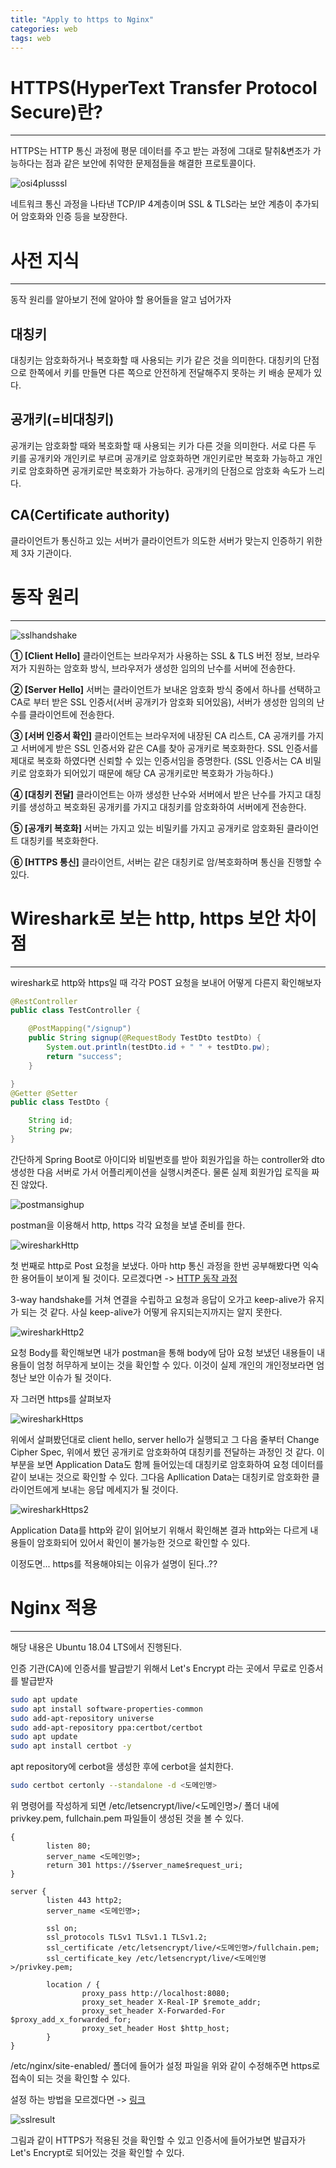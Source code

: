 ```yaml
---
title: "Apply to https to Nginx"
categories: web
tags: web
---
```


# HTTPS(HyperText Transfer Protocol Secure)란?

<hr>

HTTPS는 HTTP 통신 과정에 평문 데이터를 주고 받는 과정에 그대로 탈취&변조가 가능하다는 점과 같은 보안에 취약한 문제점들을 해결한 프로토콜이다.

![osi4plusssl](/assets/postImages/HttpsConcept/osi4plusssl.JPG)

네트워크 통신 과정을 나타낸 TCP/IP 4계층이며 SSL & TLS라는 보안 계층이 추가되어 암호화와 인증 등을 보장한다.

# 사전 지식

<hr>

동작 원리를 알아보기 전에 알아야 할 용어들을 알고 넘어가자

## 대칭키

대칭키는 암호화하거나 복호화할 때 사용되는 키가 같은 것을 의미한다. 대칭키의 단점으로 한쪽에서 키를 만들면 다른 쪽으로 안전하게 전달해주지 못하는 키 배송 문제가 있다.

## 공개키(=비대칭키)

공개키는 암호화할 때와 복호화할 때 사용되는 키가 다른 것을 의미한다. 서로 다른 두 키를 공개키와 개인키로 부르며 공개키로 암호화하면 개인키로만 복호화 가능하고 개인키로 암호화하면 공개키로만 복호화가 가능하다. 공개키의 단점으로 암호화 속도가 느리다.

## CA(Certificate authority)

클라이언트가 통신하고 있는 서버가 클라이언트가 의도한 서버가 맞는지 인증하기 위한 제 3자 기관이다.

# 동작 원리

<hr>

![sslhandshake](/assets/postImages/HttpsConcept/sslhandshake.JPG)

**① [Client Hello]** 클라이언트는 브라우저가 사용하는 SSL & TLS 버전 정보, 브라우저가 지원하는 암호화 방식, 브라우저가 생성한 임의의 난수를 서버에 전송한다.

**② [Server Hello]** 서버는 클라이언트가 보내온 암호화 방식 중에서 하나를 선택하고 CA로 부터 받은 SSL 인증서(서버 공개키가 암호화 되어있음), 서버가 생성한 임의의 난수를 클라이언트에 전송한다.

**③ [서버 인증서 확인]** 클라이언트는 브라우저에 내장된 CA 리스트, CA 공개키를 가지고 서버에게 받은 SSL 인증서와 같은 CA를 찾아 공개키로 복호화한다. SSL 인증서를 제대로 복호화 하였다면 신뢰할 수 있는 인증서임을 증명한다. (SSL 인증서는 CA 비밀키로 암호화가 되어있기 때문에 해당 CA 공개키로만 복호화가 가능하다.)

**④ [대칭키 전달]** 클라이언트는 아까 생성한 난수와 서버에서 받은 난수를 가지고 대칭키를 생성하고 복호화된 공개키를 가지고 대칭키를 암호화하여 서버에게 전송한다.

**⑤ [공개키 복호화]** 서버는 가지고 있는 비밀키를 가지고 공개키로 암호화된 클라이언트 대칭키를 복호화한다.

**⑥ [HTTPS 통신]** 클라이언트, 서버는 같은 대칭키로 암/복호화하며 통신을 진행할 수 있다.

# Wireshark로 보는 http, https 보안 차이점

<hr>

wireshark로 http와 https일 때 각각 POST 요청을 보내어 어떻게 다른지 확인해보자

``` java
@RestController
public class TestController {

    @PostMapping("/signup")
    public String signup(@RequestBody TestDto testDto) {
        System.out.println(testDto.id + " " + testDto.pw);
        return "success";
    }

}
@Getter @Setter
public class TestDto {

    String id;
    String pw;
}
```

간단하게 Spring Boot로 아이디와 비밀번호를 받아 회원가입을 하는 controller와 dto 생성한 다음 서버로 가서 어플리케이션을 실행시켜준다. 물론 실제 회원가입 로직을 짜진 않았다.

![postmansighup](/assets/postImages/HttpsConcept/postmansighup.JPG)

postman을 이용해서 http, https 각각 요청을 보낼 준비를 한다.

![wiresharkHttp](/assets/postImages/HttpsConcept/wiresharkHttp.JPG)

첫 번째로 http로 Post 요청을 보냈다. 아마 http 통신 과정을 한번 공부해봤다면 익숙한 용어들이 보이게 될 것이다. 모르겠다면 -> [HTTP 동작 과정](https://mangchhe.github.io/web/2021/02/19/HttpActionProcess/)

3-way handshake를 거쳐 연결을 수립하고 요청과 응답이 오가고 keep-alive가 유지가 되는 것 같다. 사실 keep-alive가 어떻게 유지되는지까지는 알지 못한다.

![wiresharkHttp2](/assets/postImages/HttpsConcept/wiresharkHttp2.JPG)

요청 Body를 확인해보면 내가 postman을 통해 body에 담아 요청 보냈던 내용들이 내용들이 엄청 허무하게 보이는 것을 확인할 수 있다. 이것이 실제 개인의 개인정보라면 엄청난 보안 이슈가 될 것이다.

자 그러면 https를 살펴보자

![wiresharkHttps](/assets/postImages/HttpsConcept/wiresharkHttps.JPG)

위에서 살펴봤던대로 client hello, server hello가 실행되고 그 다음 줄부터 Change Cipher Spec, 위에서 봤던 공개키로 암호화하여 대칭키를 전달하는 과정인 것 같다. 이 부분을 보면 Application Data도 함께 들어있는데 대칭키로 암호화하여 요청 데이터를 같이 보내는 것으로 확인할 수 있다. 그다음 Apllication Data는 대칭키로 암호화한 클라이언트에게 보내는 응답 메세지가 될 것이다.

![wiresharkHttps2](/assets/postImages/HttpsConcept/wiresharkHttps2.JPG)

Application Data를 http와 같이 읽어보기 위해서 확인해본 결과 http와는 다르게 내용들이 암호화되어 있어서 확인이 불가능한 것으로 확인할 수 있다.

이정도면... https를 적용해야되는 이유가 설명이 된다..??

# Nginx 적용

<hr>

해당 내용은 Ubuntu 18.04 LTS에서 진행된다.

인증 기관(CA)에 인증서를 발급받기 위해서 Let's Encrypt 라는 곳에서 무료로 인증서를 발급받자

``` bash
sudo apt update
sudo apt install software-properties-common
sudo add-apt-repository universe
sudo add-apt-repository ppa:certbot/certbot
sudo apt update
sudo apt install certbot -y
```

apt repository에 cerbot을 생성한 후에 cerbot을 설치한다.

``` bash
sudo certbot certonly --standalone -d <도메인명>
```

위 명령어를 작성하게 되면 /etc/letsencrypt/live/<도메인명>/ 폴더 내에 privkey.pem, fullchain.pem 파일들이 생성된 것을 볼 수 있다.


``` nginx
{
        listen 80;
        server_name <도메인명>;
        return 301 https://$server_name$request_uri;
}

server {
        listen 443 http2;
        server_name <도메인명>;

        ssl on;
        ssl_protocols TLSv1 TLSv1.1 TLSv1.2;
        ssl_certificate /etc/letsencrypt/live/<도메인명>/fullchain.pem;
        ssl_certificate_key /etc/letsencrypt/live/<도메인명>/privkey.pem;

        location / {
                proxy_pass http://localhost:8080;
                proxy_set_header X-Real-IP $remote_addr;
                proxy_set_header X-Forwarded-For $proxy_add_x_forwarded_for;
                proxy_set_header Host $http_host;
        }
}
```

/etc/nginx/site-enabled/ 폴더에 들어가 설정 파일을 위와 같이 수정해주면 https로 접속이 되는 것을 확인할 수 있다.

설정 하는 방법을 모르겠다면 -> [링크](https://mangchhe.github.io/was/2021/07/28/NginxConcept/)

![sslresult](/assets/postImages/HttpsConcept/sslresult.JPG)

그림과 같이 HTTPS가 적용된 것을 확인할 수 있고 인증서에 들어가보면 발급자가 Let's Encrypt로 되어있는 것을 확인할 수 있다.
